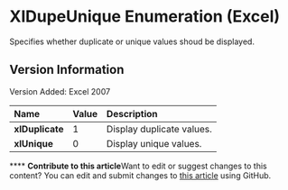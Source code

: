 
# XlDupeUnique Enumeration (Excel)

Specifies whether duplicate or unique values shoud be displayed.


## Version Information

Version Added: Excel 2007 



|**Name**|**Value**|**Description**|
|:-----|:-----|:-----|
| **xlDuplicate**|1|Display duplicate values.|
| **xlUnique**|0|Display unique values.|

****   **Contribute to this article**Want to edit or suggest changes to this content? You can edit and submit changes to  [this article](https://github.com/jhershey00/VBA_Excel_Test/OpenXMLCon/articles/73c1d82e-3932-aa1e-bf34-d01373c4c264.md) using GitHub.

